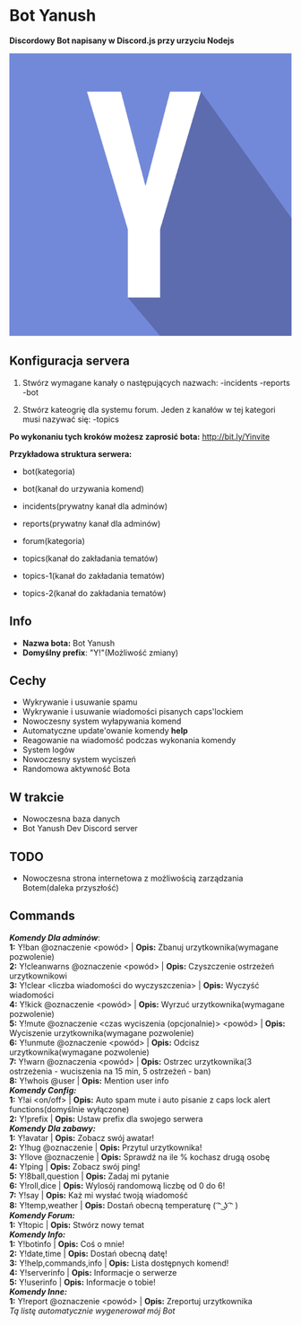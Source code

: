 # Bot Yanush
**Discordowy Bot napisany w Discord.js przy urzyciu Nodejs**

![Bot avatar](https://raw.githubusercontent.com/KrystianJonca/Bot-Yanush/master/assets/avatar.png) 


## Konfiguracja servera
1. Stwórz wymagane kanały o następujących nazwach:
 -incidents
 -reports
 -bot
 
2. Stwórz kateogrię dla systemu forum. Jeden z kanałów w tej kategori musi nazywać się:
 -topics
 
**Po wykonaniu tych kroków możesz zaprosić bota:** http://bit.ly/Yinvite

**Przykładowa struktura serwera:**<br />
- bot(kategoria)
 - bot(kanał do urzywania komend)
 - incidents(prywatny kanał dla adminów)
 - reports(prywatny kanał dla adminów)

- forum(kategoria)
 - topics(kanał do zakładania tematów)
 - topics-1(kanał do zakładania tematów)
 - topics-2(kanał do zakładania tematów)
 

## Info
- **Nazwa bota:** Bot Yanush
- **Domyślny prefix**: "Y!"(Możliwość zmiany)

## Cechy
- Wykrywanie i usuwanie spamu
- Wykrywanie i usuwanie wiadomości pisanych caps'lockiem
- Nowoczesny system wyłapywania komend 
- Automatyczne update'owanie komendy **help**
- Reagowanie na wiadomość podczas wykonania komendy
- System logów
- Nowoczesny system wyciszeń
- Randomowa aktywność Bota

## W trakcie
- Nowoczesna baza danych
- Bot Yanush Dev Discord server

## TODO
- Nowoczesna strona internetowa z możliwością zarządzania Botem(daleka przyszłość)

## Commands
***Komendy Dla adminów***: <br />
**1:** Y!ban @oznaczenie <powód> | **Opis:**  Zbanuj urzytkownika(wymagane pozwolenie) <br />
**2:** Y!cleanwarns @oznaczenie <powód> | **Opis:**  Czyszczenie ostrzeżeń urzytkownikowi <br />
**3:** Y!clear <liczba wiadomości do wyczyszczenia> | **Opis:**  Wyczyść wiadomości <br />
**4:** Y!kick @oznaczenie <powód> | **Opis:**  Wyrzuć urzytkownika(wymagane pozwolenie) <br />
**5:** Y!mute @oznaczenie <czas wyciszenia (opcjonalnie)> <powód> | **Opis:**  Wyciszenie urzytkownika(wymagane pozwolenie) <br />
**6:** Y!unmute @oznaczenie <powód> | **Opis:**  Odcisz urzytkownika(wymagane pozwolenie) <br />
**7:** Y!warn @oznaczenia <powód> | **Opis:**  Ostrzec urzytkownika(3 ostrzeżenia - wuciszenia na 15 min, 5 ostrzeżeń - ban) <br />
**8:** Y!whois @user | **Opis:**  Mention user info <br />
***Komendy Config:*** <br />
**1:** Y!ai <on/off> | **Opis:**  Auto spam mute i auto pisanie z caps lock alert functions(domyślnie wyłączone) <br />
**2:** Y!prefix <prefix do ustawienia> | **Opis:**  Ustaw prefix dla swojego serwera <br />
***Komendy Dla zabawy:*** <br />
**1:** Y!avatar | **Opis:**  Zobacz swój awatar! <br />
**2:** Y!hug @oznaczenie | **Opis:**  Przytul urzytkownika! <br />
**3:** Y!love @oznaczenie | **Opis:**  Sprawdź na ile % kochasz drugą osobę <br />
**4:** Y!ping | **Opis:**  Zobacz swój ping! <br />
**5:** Y!8ball,question <zapytanie> | **Opis:**  Zadaj mi pytanie <br />
**6:** Y!roll,dice | **Opis:**  Wylosój randomową liczbę od 0 do 6! <br />
**7:** Y!say <tekst do powiedzenia> | **Opis:**  Każ mi wysłać twoją wiadomość <br />
**8:** Y!temp,weather | **Opis:**  Dostań obecną temperaturę ( ͡ᵔ ͜ʖ ͡ᵔ ) <br />
***Komendy Forum:*** <br />
**1:** Y!topic <temat> | **Opis:**  Stwórz nowy temat <br />
***Komendy Info:*** <br />
**1:** Y!botinfo | **Opis:**  Coś o mnie! <br />
**2:** Y!date,time | **Opis:**  Dostań obecną datę! <br />
**3:** Y!help,commands,info | **Opis:**  Lista dostępnych komend! <br />
**4:** Y!serverinfo | **Opis:**  Informacje o serwerze <br />
**5:** Y!userinfo | **Opis:**  Informacje o tobie! <br />
***Komendy Inne:*** <br />
**1:** Y!report @oznaczenie <powód> | **Opis:**  Zreportuj urzytkownika <br />
*Tą listę automatycznie wygenerował mój Bot* 



